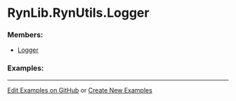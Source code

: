 # <a id="RynLib.RynUtils.Logger">RynLib.RynUtils.Logger</a>
    


### Members:

  - [Logger](Logger/Logger.md)

### Examples:



___

[Edit Examples on GitHub](https://github.com/McCoyGroup/References/edit/gh-pages/Documentation/examples/RynLib/RynUtils/Logger.md) or 
[Create New Examples](https://github.com/McCoyGroup/References/new/gh-pages/?filename=Documentation/examples/RynLib/RynUtils/Logger.md)